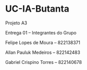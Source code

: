 # UC-IA-Butanta
Projeto A3

Entrega 01 – Integrantes do Grupo

Felipe Lopes de Moura – 822138371

Allan Pauluk Medeiros – 822142483

Gabriel Crispino Torres – 822140678

